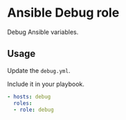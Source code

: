 # Ansible Debug role

Debug Ansible variables.

## Usage

Update the `debug.yml`.

Include it in your playbook.

```yml
- hosts: debug
  roles:
  - role: debug
```